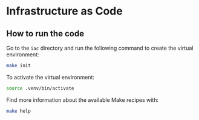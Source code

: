 # Infrastructure as Code

## How to run the code

Go to the `iac` directory and run the following command to create the virtual environment:

```bash
make init
```

To activate the virtual environment:

```bash
source .venv/bin/activate
```

Find more information about the available Make recipes with:

```bash
make help
```
